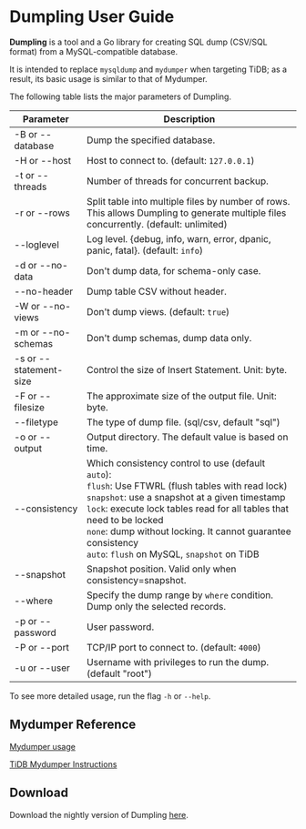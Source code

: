 # Dumpling User Guide

**Dumpling** is a tool and a Go library for creating SQL dump (CSV/SQL format) from a MySQL-compatible database.

It is intended to replace `mysqldump` and `mydumper` when targeting TiDB; as a result, its basic usage is similar to that of Mydumper. 

The following table lists the major parameters of Dumpling.


| Parameter | Description |
| --------| --- |
| -B or --database | Dump the specified database. |
| -H or --host | Host to connect to. (default: `127.0.0.1`) |
| -t or --threads | Number of threads for concurrent backup. |
| -r or --rows | Split table into multiple files by number of rows. This allows Dumpling to generate multiple files concurrently. (default: unlimited) |
| --loglevel | Log level. {debug, info, warn, error, dpanic, panic, fatal}. (default: `info`) |
| -d or --no-data | Don't dump data, for schema-only case. |
| --no-header | Dump table CSV without header. |
| -W or --no-views | Don't dump views. (default: `true`) |
| -m or --no-schemas | Don't dump schemas, dump data only. |
| -s or --statement-size | Control the size of Insert Statement. Unit: byte. |
| -F or --filesize | The approximate size of the output file. Unit: byte. |
| --filetype| The type of dump file. (sql/csv, default "sql")           |
| -o or --output | Output directory. The default value is based on time. |
| --consistency | Which consistency control to use (default `auto`):<br>`flush`: Use FTWRL (flush tables with read lock)<br>`snapshot`: use a snapshot at a given timestamp<br>`lock`: execute lock tables read for all tables that need to be locked <br>`none`: dump without locking. It cannot guarantee consistency <br>`auto`: `flush` on MySQL, `snapshot` on TiDB |
| --snapshot | Snapshot position. Valid only when consistency=snapshot. |
| --where | Specify the dump range by `where` condition. Dump only the selected records. |
| -p or --password | User password. |
| -P or --port | TCP/IP port to connect to. (default: `4000`) |
| -u or --user | Username with privileges to run the dump. (default "root") |

To see more detailed usage, run the flag `-h` or `--help`.

## Mydumper Reference

[Mydumper usage](https://github.com/maxbube/mydumper/blob/master/docs/mydumper_usage.rst)

[TiDB Mydumper Instructions](https://pingcap.com/docs/stable/reference/tools/mydumper/)

## Download

Download the nightly version of Dumpling [here](https://download.pingcap.org/dumpling-nightly-linux-amd64.tar.gz).
